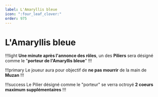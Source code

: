 ```yaml
---
label: L'Amaryllis bleue
icon: ":four_leaf_clover:"
order: 975
---
```


# L'Amaryllis bleue

!!!light
**Une minute après l'annonce des rôles**, un des **Piliers** sera désigné comme le "**porteur de l'Amaryllis bleue**"
!!!

!!!primary
Le joueur aura pour objectif de **ne pas mourrir** de la main de **Muzan**
!!!

!!!success
Le Pilier désigné comme le "porteur" se verra octroyé **2 coeurs maximum supplémentaires**
!!!
